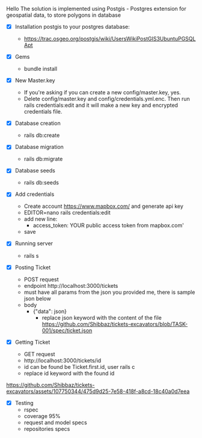 Hello The solution is implemented using Postgis - Postgres extension for geospatial data, to store polygons in database
- [x] Installation postgis to your postgres database:
  - https://trac.osgeo.org/postgis/wiki/UsersWikiPostGIS3UbuntuPGSQLApt
- [x] Gems
  - bundle install
- [x] New Master.key
  - If you're asking if you can create a new config/master.key, yes.
  - Delete config/master.key and config/credentials.yml.enc. Then run rails credentials:edit and it will make a new key and encrypted credentials file.
- [x] Database creation
  - rails db:create
- [x] Database migration
  - rails db:migrate
- [x] Database seeds
  - rails db:seeds
- [x] Add credentials
  - Create account https://www.mapbox.com/ and generate api key
  - EDITOR=nano rails credentials:edit
  - add new line:
    - access_token: YOUR public access token from mapbox.com'
  - save
- [x] Running server
  - rails s
     
- [x] Posting Ticket
  - POST request
  - endpoint http://localhost:3000/tickets
  - must have all params from the json you provided me, there is sample json below
  - body
    - {"data": json}
      - replace json keyword with the content of the file  https://github.com/Shibbaz/tickets-excavators/blob/TASK-001/spec/ticket.json
- [x] Getting Ticket
  - GET request
  - http://localhost:3000/tickets/id
  - id can be found be Ticket.first.id, user rails c
  - replace id keyword with the found id



https://github.com/Shibbaz/tickets-excavators/assets/107750344/475d9d25-7e58-418f-a8cd-18c40a0d7eea


- [x] Testing
  - rspec
  - coverage 95%
  - request and model specs
  - repositories specs







